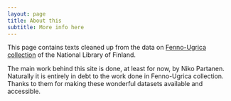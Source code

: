 ```yaml
---
layout: page
title: About this
subtitle: More info here
---
```


This page contains texts cleaned up from the data on [Fenno-Ugrica collection](http://fennougrica.kansalliskirjasto.fi/) of the National Library of Finland.

The main work behind this site is done, at least for now, by Niko Partanen. Naturally it is entirely in debt to the work done in Fenno-Ugrica collection. Thanks to them for making these wonderful datasets available and accessible.
